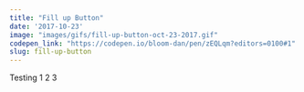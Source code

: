 ```yaml
---
title: "Fill up Button"
date: '2017-10-23'
image: "images/gifs/fill-up-button-oct-23-2017.gif"
codepen_link: "https://codepen.io/bloom-dan/pen/zEQLqm?editors=0100#1"
slug: fill-up-button
---
```


Testing 1 2 3
